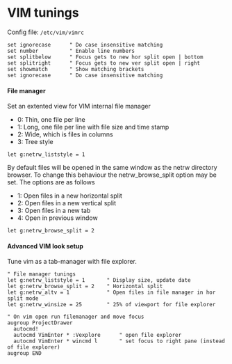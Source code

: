 # VIM tunings
Config file: `/etc/vim/vimrc` 

```vim
set ignorecase      " Do case insensitive matching
set number          " Enable line numbers
set splitbelow      " Focus gets to new hor split open | bottom
set splitright      " Focus gets to new ver split open | right
set showmatch       " Show matching brackets  
set ignorecase      " Do case insensitive matching
```

#### File manager
Set an extented view for VIM internal file manager
+ 0: Thin, one file per line
+ 1: Long, one file per line with file size and time stamp
+ 2: Wide, which is files in columns
+ 3: Tree style

```vim
let g:netrw_liststyle = 1
```

By default files will be opened in the same window as the netrw directory browser. 
To change this behaviour the netrw_browse_split option may be set. The options are as follows
+ 1: Open files in a new horizontal split
+ 2: Open files in a new vertical split
+ 3: Open files in a new tab
+ 4: Open in previous window

```vim
let g:netrw_browse_split = 2
```

#### Advanced VIM look setup
Tune vim as a tab-manager with file explorer.
```vim
" File manager tunings
let g:netrw_liststyle = 1       " Display size, update date
let g:netrw_browse_split = 2    " Horizontal split
let g:netrw_altv = 1            " Open files in file manager in hor split mode
let g:netrw_winsize = 25        " 25% of viewport for file explorer

" On vim open run filemanager and move focus
augroup ProjectDrawer
  autocmd!
  autocmd VimEnter * :Vexplore      " open file explorer
  autocmd VimEnter * wincmd l       " set focus to right pane (instead of file explorer)
augroup END
```
